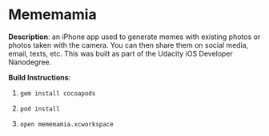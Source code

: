 # Mememamia

**Description**: an iPhone app used to generate memes with existing photos or photos taken with the camera. You can then share them on social media, email, texts, etc. This was built as part of the Udacity iOS Developer Nanodegree. 

**Build Instructions**:

1.
    ```
    gem install cocoapods
    ```

2.
    ```
    pod install
    ```

3.
    ```
    open mememamia.xcworkspace
    ```
